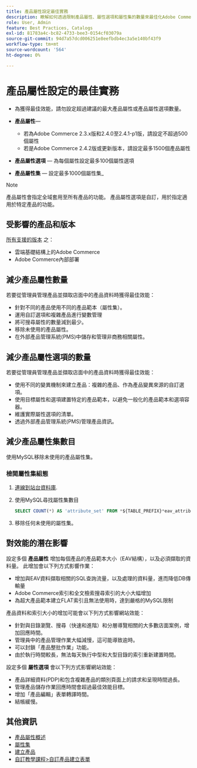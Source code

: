 ```yaml
---
title: 產品屬性設定最佳實務
description: 瞭解如何透過限制產品屬性、屬性選項和屬性集的數量來最佳化Adobe Commerce效能
role: User, Admin
feature: Best Practices, Catalogs
exl-id: 81783a4c-bc82-4733-bee3-0154cf03079a
source-git-commit: 94d7a57dcd006251e8eefbdb4ec3a5e140bf43f9
workflow-type: tm+mt
source-wordcount: '564'
ht-degree: 0%

---
```


# 產品屬性設定的最佳實務

- 為獲得最佳效能，請勿設定超過建議的最大產品屬性或產品屬性選項數量。

- **產品屬性**—
   - 若為Adobe Commerce 2.3.x版和2.4.0至2.4.1-p1版，請設定不超過500個屬性
   - 若是Adobe Commerce 2.4.2版或更新版本，請設定最多1500個產品屬性
- **產品屬性選項** — 為每個屬性設定最多100個屬性選項
- **產品屬性集** — 設定最多1000個屬性集_
>[!NOTE]
>
>產品屬性會指定全域套用至所有產品的功能。 產品屬性選項是自訂，用於指定適用於特定產品的功能。

## 受影響的產品和版本

[所有支援的版本](../../../release/versions.md) 之：

- 雲端基礎結構上的Adobe Commerce
- Adobe Commerce內部部署

## 減少產品屬性數量

若要從管理員管理產品並擷取店面中的產品資料時獲得最佳效能：

- 針對不同的產品使用不同的產品範本（屬性集）。
- 運用自訂選項和複雜產品進行變數管理
- 將可搜尋屬性的數量減到最少。
- 移除未使用的產品屬性。
- 在外部產品管理系統(PMS)中儲存和管理非商務相關屬性。

## 減少產品屬性選項的數量

若要從管理員管理產品並擷取店面中的產品資料時獲得最佳效能：

- 使用不同的變異機制來建立產品：複雜的產品、作為產品變異來源的自訂選項。
- 使用目標屬性和選項建置特定的產品範本，以避免一般化的產品範本和選項容器。
- 維護實際屬性選項的清單。
- 透過外部產品管理系統(PMS)管理產品資訊。

## 減少產品屬性集數目

使用MySQL移除未使用的產品屬性集。

### 檢閱屬性集組態

1. [連線到站台資料庫](https://devdocs.magento.com/cloud/project/services-mysql.html#connect-to-the-database).

1. 使用MySQL尋找屬性集數目

   ```sql
   SELECT COUNT(*) AS 'attribute_set' FROM *${TABLE_PREFIX}*eav_attribute_set;
   ```

1. 移除任何未使用的屬性集。

## 對效能的潛在影響

設定多個 **產品屬性** 增加每個產品的產品範本大小（EAV結構），以及必須擷取的資料量。 此增加會以下列方式影響作業：

- 增加與EAV資料擷取相關的SQL查詢流量，以及處理的資料量，進而降低DB傳輸量
- Adobe Commerce索引和全文檢索搜尋索引的大小大幅增加
- 為超大產品範本建立FLAT索引且無法使用時，達到嚴格的MySQL限制

產品資料和索引大小的增加可能會以下列方式影響網站效能：

- 針對與目錄瀏覽、搜尋（快速和進階）和分層導覽相關的大多數店面案例，增加回應時間。
- 管理員中的產品管理作業大幅減慢，這可能導致逾時。
- 可以封鎖「產品整批作業」功能。
- 由於執行時間較長，無法每天執行中型和大型目錄的索引重新建置時間。

設定多個 **屬性選項** 會以下列方式影響網站效能：

- 產品詳細資料(PDP)和包含複雜產品的類別頁面上的請求和呈現時間過長。
- 管理產品儲存作業回應時間會超過最佳效能目標。
- 增加「產品編輯」表單轉譯時間。
- 結帳緩慢。

## 其他資訊

- [產品屬性概述](https://experienceleague.adobe.com/docs/commerce-admin/catalog/product-attributes/product-attributes.html)
- [屬性集](https://experienceleague.adobe.com/docs/commerce-admin/catalog/product-attributes/create/attribute-sets.html)
- [建立產品](https://experienceleague.adobe.com/docs/commerce-admin/catalog/products/product-create.html)
- [自訂教學課程>自訂產品建立表單](https://developer.adobe.com/commerce/php/tutorials/admin/custom-product-creation-form/)
